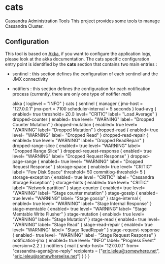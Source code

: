 # cats
Cassandra Administration Tools 
This project provides some tools to manage Cassandra Cluster.


## Configuration

This tool is based on [Akka](http://akka.io/ "Akka"), if you want to configure the application logs, please look at the akka documentation.
The cats specific configuration entry point is identified by the __cats__ section that contains two main entries :
* sentinel : this section defines the configuration of each sentinel and the JMX connectivity
* notifiers : this section defines the configuration for each notification process (currently, there are only one type of notifier *mail*)


	akka {
	  loglevel = "INFO"
	}
	cats {
	  sentinel {
		manager {
		  jmx-host = "127.0.0.1"
		  jmx-port = 7100
		  scheduler-interval = 5 seconds
		}
		load-avg {
		  enabled= true
		  threshold= 20.0
		  level= "CRITIC"
		  label= "Load Average"
		}
		dropped-counter {
		  enabled= true
		  level= "WARNING"
		  label= "Dropped Counter Mutation"
		}
		dropped-mutation {
		  enabled= true
		  level= "WARNING"
		  label= "Dropped Mutation"
		}
		dropped-read {
		  enabled= true
		  level= "WARNING"
		  label= "Dropped Read"
		}
		dropped-read-repair {
		  enabled= true
		  level= "WARNING"
		  label= "Dropped ReadRepair"
		}
		dropped-range-slice {
		  enabled= true
		  level= "WARNING"
		  label= "Dropped Range Slice"
		}
		dropped-request-response {
		  enabled= true
		  level= "WARNING"
		  label= "Dropped Request Response"
		}
		dropped-page-range {
		  enabled= true
		  level= "WARNING"
		  label= "Dropped Request Response"
		}
		storage-space {
		  enabled= true
		  level= "CRITIC"
		  label= "Few Disk Space"
		  threshold= 50
		  commitlog-threshold= 5
		}
		storage-exception {
		  enabled= true
		  level= "CRITIC"
		  label= "Cassandra Storage Exception"
		}
		storage-hints {
		  enabled= true
		  level= "CRITIC"
		  label= "Network partition"
		}
		stage-counter {
		  enabled= true
		  level= "WARNING"
		  label= "Stage counter mutation"
		}
		stage-gossip {
		  enabled= true
		  level= "WARNING"
		  label= "Stage gossip"
		}
		stage-internal {
		  enabled= true
		  level= "WARNING"
		  label= "Stage Internal Response"
		}
		stage-memtable {
		  enabled= true
		  level= "WARNING"
		  label= "Stage Memtable Write Flusher"
		}
		stage-mutation {
		  enabled= true
		  level= "WARNING"
		  label= "Stage Mutation"
		}
		stage-read {
		  enabled= true
		  level= "WARNING"
		  label= "Stage Read"
		}
		stage-read-repair {
		  enabled= true
		  level= "WARNING"
		  label= "Stage ReadRepair"
		}
		stage-request-response {
		  enabled= true
		  level= "WARNING"
		  label= "Stage Request Response"
		}
		notification-jmx {
		  enabled= true
		  level= "INFO"
		  label= "Progress Event"
		  cversion=2.2
		}
	  }
	  notifiers {
		mail {
		  smtp-host= "127.0.0.1"
		  from= "cassandra-agent@no-reply"
		  recipients = ["eric.leleu@somewhere.net", "eric.leleu@somewhereelse.net"]
		}
	  }
	}